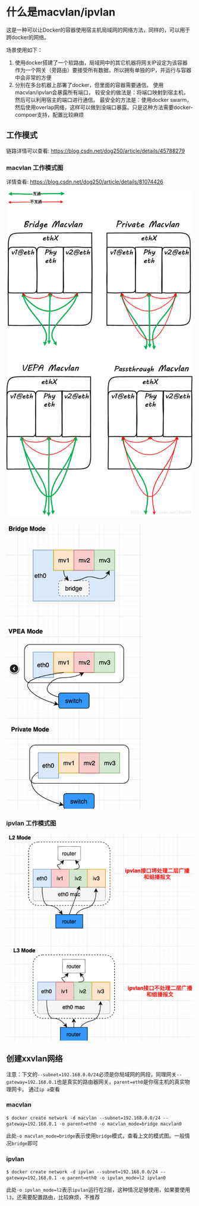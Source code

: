 # 什么是macvlan/ipvlan

这是一种可以让Docker的容器使用宿主机局域网的网络方法，同样的，可以用于跨docker的网络。

场景使用如下：
1. 使用docker搭建了一个软路由，局域网中的其它机器将网关IP设定为该容器
    作为一个网关（旁路由）要接受所有数据，所以拥有单独的IP，并运行与容器中会非常的方便
2. 分别在多台机器上部署了docker，但里面的容器需要通信。
    使用macvlan/ipvlan会暴露所有端口，
    较安全的做法是：将端口映射到宿主机，然后可以利用宿主的端口进行通信。
    最安全的方法是：使用docker swarm，然后使用overlap网络，这样可以做到没端口暴露。只是这种方法需要docker-compoer支持，配置比较麻烦
    
## 工作模式

链路详情可以查看: https://blog.csdn.net/dog250/article/details/45788279

### macvlan 工作模式图

详情查看: https://blog.csdn.net/dog250/article/details/81074426

![](/assets/20180717081048987[1])

![](/assets/1003074-20190818212109034-918981291[1].png)

### ipvlan 工作模式图    

![](/assets/1003074-20190818212141511-935245092[1].png)

    
## 创建xxvlan网络

注意：下文的`--subnet=192.168.0.0/24`必须是你局域网的网段，同理网关`--gateway=192.168.0.1`也是真实的路由器网关，`parent=eth0`是你宿主机的真实物理网卡。
通过`ip a`查看

### macvlan
```
$ docker create network -d macvlan --subnet=192.168.0.0/24 --gateway=192.168.0.1 -o parent=eth0 -o macvlan_mode=bridge macvlan0
```

此处`-o macvlan_mode=bridge`表示使用`bridge`模式，查看上文的模式图。一般情况`bridge`即可

### ipvlan
```
$ docker create network -d ipvlan --subnet=192.168.0.0/24 --gateway=192.168.0.1 -o parent=eth0 -o ipvlan_mode=l2 ipvlan0
```

此处`-o ipvlan_mode=l2`表示`ipvlan`运行在2层，这种情况足够使用，如果要使用`l3`，还需要配置路由，比较麻烦，不推荐



